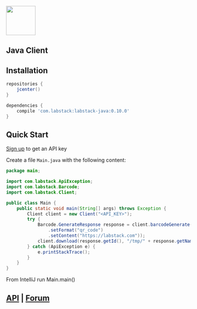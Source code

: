 <a href="https://labstack.com"><img height="80" src="https://cdn.labstack.com/images/labstack-logo.svg"></a>

## Java Client

## Installation

```groovy
repositories {
    jcenter()
}

dependencies {
    compile 'com.labstack:labstack-java:0.10.0'
}
```

## Quick Start

[Sign up](https://labstack.com/signup) to get an API key

Create a file `Main.java` with the following content:

```java
package main;

import com.labstack.ApiException;
import com.labstack.Barcode;
import com.labstack.Client;

public class Main {
    public static void main(String[] args) throws Exception {
        Client client = new Client("<API_KEY>");
        try {
            Barcode.GenerateResponse response = client.barcodeGenerate(new Barcode.GenerateRequest()
                .setFormat("qr_code")
                .setContent("https://labstack.com"));
            client.download(response.getId(), "/tmp/" + response.getName());
        } catch (ApiException e) {
            e.printStackTrace();
        }
    }
}
```

From IntelliJ run Main.main()

## [API](https://labstack.com/api) | [Forum](https://forum.labstack.com)
